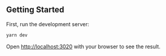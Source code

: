 ## Getting Started

First, run the development server:

```bash
yarn dev
```

Open [http://localhost:3020](http://localhost:3020) with your browser to see the result.

